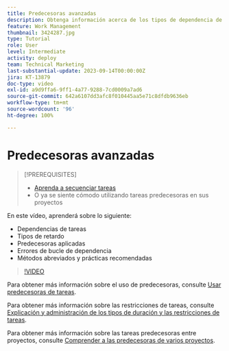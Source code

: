 ```yaml
---
title: Predecesoras avanzadas
description: Obtenga información acerca de los tipos de dependencia de predecesoras, los tipos de retardo, las predecesoras aplicadas, los errores de bucle de dependencia y algunos métodos abreviados y prácticas recomendadas.
feature: Work Management
thumbnail: 3424287.jpg
type: Tutorial
role: User
level: Intermediate
activity: deploy
team: Technical Marketing
last-substantial-update: 2023-09-14T00:00:00Z
jira: KT-13879
doc-type: video
exl-id: a9d9ffa6-9ff1-4a77-9288-7cd0009a7ad6
source-git-commit: 642a6107dd3afc8f010445aa5e71c8dfdb9636eb
workflow-type: tm+mt
source-wordcount: '96'
ht-degree: 100%

---
```


# Predecesoras avanzadas


>[!PREREQUISITES]
>
>* [Aprenda a secuenciar tareas](https://experienceleague.adobe.com/docs/workfront-learn/tutorials-workfront/manage-work/tasks/learn-to-sequence-tasks.html?lang=es)
>* O ya se siente cómodo utilizando tareas predecesoras en sus proyectos


En este vídeo, aprenderá sobre lo siguiente:

* Dependencias de tareas
* Tipos de retardo
* Predecesoras aplicadas
* Errores de bucle de dependencia
* Métodos abreviados y prácticas recomendadas

>[!VIDEO](https://video.tv.adobe.com/v/3424287/?quality=12&learn=on)

Para obtener más información sobre el uso de predecesoras, consulte [Usar predecesoras de tareas](https://experienceleague.adobe.com/docs/workfront/using/manage-work/tasks/use-task-predecessors/use-task-predecessors.html?lang=es).

Para obtener más información sobre las restricciones de tareas, consulte [Explicación y administración de los tipos de duración y las restricciones de tareas](https://experienceleague.adobe.com/docs/workfront-learn/tutorials-workfront/manage-work/intermediate-projects/understand-and-manage-duration-types-and-task-constraints.html?lang=es).

Para obtener más información sobre las tareas predecesoras entre proyectos, consulte [Comprender a las predecesoras de varios proyectos](https://experienceleague.adobe.com/docs/workfront-learn/tutorials-workfront/manage-work/intermediate-projects/understand-cross-project-predecessors.html?lang=es).
